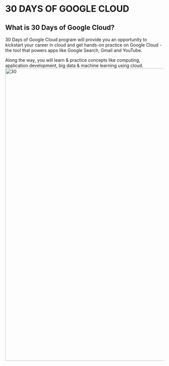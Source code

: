 # 30 DAYS OF GOOGLE CLOUD
## What is 30 Days of Google Cloud?
30 Days of Google Cloud program will provide you an opportunity to kickstart your career in cloud and get hands-on practice on Google Cloud - the tool that powers apps like Google Search, Gmail and YouTube.

Along the way, you will learn & practice concepts like computing, application development, big data & machine learning using cloud.
<img width="926" alt="30" src="https://user-images.githubusercontent.com/79929428/136525717-4ca14278-2751-4fa1-b463-ebdc6a4d1503.PNG">
